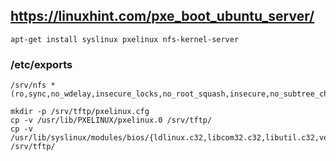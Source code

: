## https://linuxhint.com/pxe_boot_ubuntu_server/

```
apt-get install syslinux pxelinux nfs-kernel-server
```

### /etc/exports
```
/srv/nfs *(ro,sync,no_wdelay,insecure_locks,no_root_squash,insecure,no_subtree_check)
```

```
mkdir -p /srv/tftp/pxelinux.cfg
cp -v /usr/lib/PXELINUX/pxelinux.0 /srv/tftp/
cp -v /usr/lib/syslinux/modules/bios/{ldlinux.c32,libcom32.c32,libutil.c32,vesamenu.c32} /srv/tftp/
```
